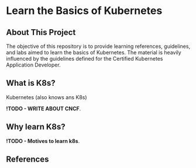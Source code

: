 # Learn the Basics of Kubernetes

## About This Project

The objective of this repository is to provide learning references, guidelines, and labs aimed to learn the basics of Kubernetes. The material is heavily influenced by the guidelines defined for the Certified Kubernetes Application Developer.

## What is K8s? 
Kubernetes (also knows ans K8s) 

**!TODO - WRITE ABOUT CNCF**. 

## Why learn K8s? 

**!TODO - Motives to learn k8s**. 

## References

